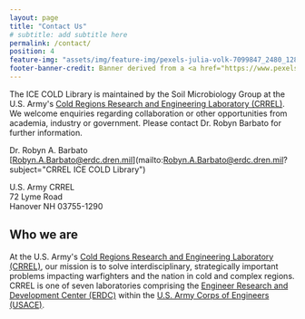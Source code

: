 ```yaml
---
layout: page
title: "Contact Us"
# subtitle: add subtitle here
permalink: /contact/
position: 4
feature-img: "assets/img/feature-img/pexels-julia-volk-7099847_2480_1280.jpg"
footer-banner-credit: Banner derived from a <a href="https://www.pexels.com/photo/close-up-of-frozen-water-7099847/">photo by Julia Volk</a>
---
```


The ICE COLD Library is maintained by the Soil Microbiology Group at the U.S. Army's [Cold Regions Research and Engineering Laboratory (CRREL)](https://www.erdc.usace.army.mil/Locations/CRREL/). We welcome enquiries regarding collaboration or other opportunities from academia, industry or government. Please contact Dr. Robyn Barbato for further information.

  Dr. Robyn A. Barbato   
  [Robyn.A.Barbato@erdc.dren.mil](mailto:Robyn.A.Barbato@erdc.dren.mil?subject="CRREL ICE COLD Library")

  U.S. Army CRREL  
  72 Lyme Road  
  Hanover NH 03755-1290

## Who we are

At the U.S. Army's [Cold Regions Research and Engineering Laboratory (CRREL)](https://www.erdc.usace.army.mil/Locations/CRREL/), our mission is to solve interdisciplinary, strategically important problems impacting warfighters and the nation in cold and complex regions. CRREL is one of seven laboratories comprising the [Engineer Research and Development Center (ERDC)](https://www.erdc.usace.army.mil) within the [U.S. Army Corps of Engineers (USACE)](https://www.usace.army.mil).
